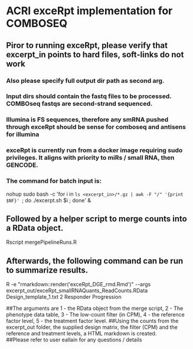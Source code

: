 # ACRI exceRpt implementation for COMBOSEQ
## Piror to running exceRpt, please verify that excerpt_in points to hard files, soft-links do not work
### Also please specify full output dir path as second arg. 
### Input dirs should contain the fastq files to be processed. COMBOseq fastqs are second-strand sequenced. 
### Illumina is FS sequences, therefore any smRNA pushed through exceRpt should be sense for comboseq and antisens for illumina

### exceRpt is currently run from a docker image requiring sudo privileges. It aligns with priority to miRs / small RNA, then GENCODE. 
### The command for batch input is:

nohup sudo bash -c 'for i in `ls <excerpt_in>/*.gz | awk -F "/" '{print $NF}' `; do ./excerpt.sh $i <inDir> <outDir>; done' &

## Followed by a helper script to merge counts into a RData object. 

Rscript mergePipelineRuns.R <outDir>

## Afterwards, the following command can be run to summarize results. 

R -e "rmarkdown::render('exceRpt_DGE_rmd.Rmd')" --args excerpt_out/exceRpt_smallRNAQuants_ReadCounts.RData Design_template_1.txt 2 Responder Progression

##The arguments are 1 - the RData object from the merge script, 2 - The phenotype data table, 3 - The low-count filter (in CPM), 4 - the reference factor level, 5 - the treatment factor level.
##Using the counts from the excerpt_out folder, the supplied design matrix, the filter (CPM) and the reference and treatment levels, a HTML markdown is created.  
##Please refer to user eallain for any questions / details
